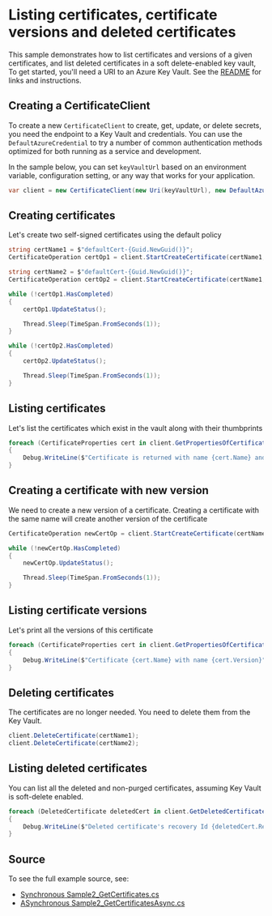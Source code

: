 # Listing certificates, certificate versions and deleted certificates

This sample demonstrates how to list certificates and versions of a given certificates, and list deleted certificates in a soft delete-enabled key vault,
To get started, you'll need a URI to an Azure Key Vault. See the [README](../README.md) for links and instructions.

## Creating a CertificateClient

To create a new `CertificateClient` to create, get, update, or delete secrets, you need the endpoint to a Key Vault and credentials.
You can use the `DefaultAzureCredential` to try a number of common authentication methods optimized for both running as a service and development.

In the sample below, you can set `keyVaultUrl` based on an environment variable, configuration setting, or any way that works for your application.

```C# Snippet:CertificatesSample2CertificateClient
var client = new CertificateClient(new Uri(keyVaultUrl), new DefaultAzureCredential());
```

## Creating certificates

Let's create two self-signed certificates using the default policy

```C# Snippet:CertificatesSample2CreateCertificate
string certName1 = $"defaultCert-{Guid.NewGuid()}";
CertificateOperation certOp1 = client.StartCreateCertificate(certName1, CertificatePolicy.Default);

string certName2 = $"defaultCert-{Guid.NewGuid()}";
CertificateOperation certOp2 = client.StartCreateCertificate(certName1, CertificatePolicy.Default);

while (!certOp1.HasCompleted)
{
    certOp1.UpdateStatus();

    Thread.Sleep(TimeSpan.FromSeconds(1));
}

while (!certOp2.HasCompleted)
{
    certOp2.UpdateStatus();

    Thread.Sleep(TimeSpan.FromSeconds(1));
}
```

## Listing certificates

Let's list the certificates which exist in the vault along with their thumbprints

```C# Snippet:CertificatesSample2ListCertificates
foreach (CertificateProperties cert in client.GetPropertiesOfCertificates())
{
    Debug.WriteLine($"Certificate is returned with name {cert.Name} and thumbprint {BitConverter.ToString(cert.X509Thumbprint)}");
}
```

## Creating a certificate with new version

We need to create a new version of a certificate. Creating a certificate with the same name will create another version of the certificate

```C# Snippet:CertificatesSample2CreateCertificateWithNewVersion
CertificateOperation newCertOp = client.StartCreateCertificate(certName1, CertificatePolicy.Default);

while (!newCertOp.HasCompleted)
{
    newCertOp.UpdateStatus();

    Thread.Sleep(TimeSpan.FromSeconds(1));
}
```

## Listing certificate versions

Let's print all the versions of this certificate

```C# Snippet:CertificatesSample2ListCertificateVersions
foreach (CertificateProperties cert in client.GetPropertiesOfCertificateVersions(certName1))
{
    Debug.WriteLine($"Certificate {cert.Name} with name {cert.Version}");
}
```

## Deleting certificates

The certificates are no longer needed.
You need to delete them from the Key Vault.

```C# Snippet:CertificatesSample2DeleteCertificates
client.DeleteCertificate(certName1);
client.DeleteCertificate(certName2);
```

## Listing deleted certificates

You can list all the deleted and non-purged certificates, assuming Key Vault is soft-delete enabled.

```C# Snippet:CertificatesSample2ListDeletedCertificates
foreach (DeletedCertificate deletedCert in client.GetDeletedCertificates())
{
    Debug.WriteLine($"Deleted certificate's recovery Id {deletedCert.RecoveryId}");
}
```


## Source

To see the full example source, see:

* [Synchronous Sample2_GetCertificates.cs](../tests/samples/Sample2_GetCertificates.cs)
* [ASynchronous Sample2_GetCertificatesAsync.cs](../tests/samples/Sample2_GetCertificatesAsync.cs)
